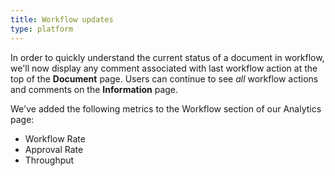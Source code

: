```yaml
---
title: Workflow updates
type: platform
---
```


In order to quickly understand the current status of a document in workflow, we'll now display any comment associated with last workflow action at the top of the **Document** page. Users can continue to see *all* workflow actions and comments on the **Information** page.

We've added the following metrics to the Workflow section of our Analytics page:

* Workflow Rate  
* Approval Rate
* Throughput  